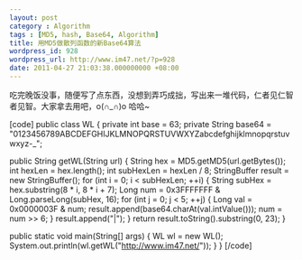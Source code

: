 ```yaml
---
layout: post
category : Algorithm
tags : [MD5, hash, Base64, Algorithm]
title: 用MD5做散列函数的新Base64算法
wordpress_id: 928
wordpress_url: http://www.im47.net/?p=928
date: 2011-04-27 21:03:38.000000000 +08:00
---
```

吃完晚饭没事，随便写了点东西，没想到弄巧成拙，写出来一堆代码，仁者见仁智者见智。大家拿去用吧，o(∩_∩)o 哈哈~

[code]
public class WL {
private int base = 63;
private String base64 = "0123456789ABCDEFGHIJKLMNOPQRSTUVWXYZabcdefghijklmnopqrstuvwxyz-_";

public String getWL(String url) {
String hex = MD5.getMD5(url.getBytes());
int hexLen = hex.length();
int subHexLen = hexLen / 8;
StringBuffer result = new StringBuffer();
for (int i = 0; i &lt; subHexLen; ++i) {
String subHex = hex.substring(8 * i, 8 * i + 7);
Long num = 0x3FFFFFFF &amp; Long.parseLong(subHex, 16);
for (int j = 0; j &lt; 5; ++j) {
Long val = 0x0000003F &amp; num;
result.append(base64.charAt(val.intValue()));
num = num &gt;&gt; 6;
}
result.append("|");
}
return result.toString().substring(0, 23);
}

public static void main(String[] args) {
WL wl = new WL();
System.out.println(wl.getWL("http://www.im47.net/"));
}
}
[/code]
